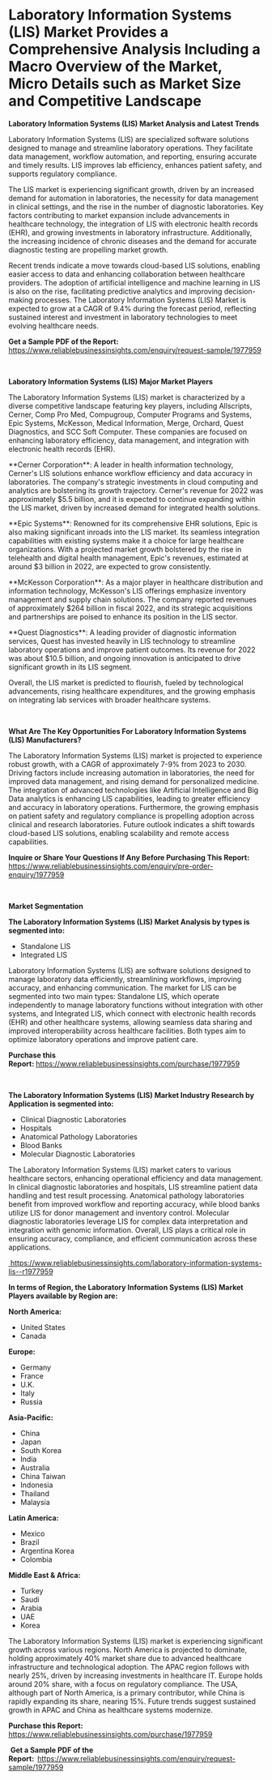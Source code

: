 <p><h1>Laboratory Information Systems (LIS) Market Provides a Comprehensive Analysis Including a Macro Overview of the Market, Micro Details such as Market Size and Competitive Landscape</h1></p><p><strong>Laboratory Information Systems (LIS) Market Analysis and Latest Trends</strong></p>
<p><p>Laboratory Information Systems (LIS) are specialized software solutions designed to manage and streamline laboratory operations. They facilitate data management, workflow automation, and reporting, ensuring accurate and timely results. LIS improves lab efficiency, enhances patient safety, and supports regulatory compliance.</p><p>The LIS market is experiencing significant growth, driven by an increased demand for automation in laboratories, the necessity for data management in clinical settings, and the rise in the number of diagnostic laboratories. Key factors contributing to market expansion include advancements in healthcare technology, the integration of LIS with electronic health records (EHR), and growing investments in laboratory infrastructure. Additionally, the increasing incidence of chronic diseases and the demand for accurate diagnostic testing are propelling market growth.</p><p>Recent trends indicate a move towards cloud-based LIS solutions, enabling easier access to data and enhancing collaboration between healthcare providers. The adoption of artificial intelligence and machine learning in LIS is also on the rise, facilitating predictive analytics and improving decision-making processes. The Laboratory Information Systems (LIS) Market is expected to grow at a CAGR of 9.4% during the forecast period, reflecting sustained interest and investment in laboratory technologies to meet evolving healthcare needs.</p></p>
<p><strong>Get a Sample PDF of the Report:&nbsp;</strong> <a href="https://www.reliablebusinessinsights.com/enquiry/request-sample/1977959?utm_campaign=112&utm_medium=2&utm_source=Github&utm_content=ia&utm_term=12042025&utm_id=laboratory-information-systems-lis">https://www.reliablebusinessinsights.com/enquiry/request-sample/1977959</a></p>
<p>&nbsp;</p>
<p><strong>Laboratory Information Systems (LIS) Major Market Players</strong></p>
<p><p>The Laboratory Information Systems (LIS) market is characterized by a diverse competitive landscape featuring key players, including Allscripts, Cerner, Comp Pro Med, Compugroup, Computer Programs and Systems, Epic Systems, McKesson, Medical Information, Merge, Orchard, Quest Diagnostics, and SCC Soft Computer. These companies are focused on enhancing laboratory efficiency, data management, and integration with electronic health records (EHR).</p><p>**Cerner Corporation**: A leader in health information technology, Cerner's LIS solutions enhance workflow efficiency and data accuracy in laboratories. The company's strategic investments in cloud computing and analytics are bolstering its growth trajectory. Cerner's revenue for 2022 was approximately $5.5 billion, and it is expected to continue expanding within the LIS market, driven by increased demand for integrated health solutions.</p><p>**Epic Systems**: Renowned for its comprehensive EHR solutions, Epic is also making significant inroads into the LIS market. Its seamless integration capabilities with existing systems make it a choice for large healthcare organizations. With a projected market growth bolstered by the rise in telehealth and digital health management, Epic's revenues, estimated at around $3 billion in 2022, are expected to grow consistently.</p><p>**McKesson Corporation**: As a major player in healthcare distribution and information technology, McKesson's LIS offerings emphasize inventory management and supply chain solutions. The company reported revenues of approximately $264 billion in fiscal 2022, and its strategic acquisitions and partnerships are poised to enhance its position in the LIS sector.</p><p>**Quest Diagnostics**: A leading provider of diagnostic information services, Quest has invested heavily in LIS technology to streamline laboratory operations and improve patient outcomes. Its revenue for 2022 was about $10.5 billion, and ongoing innovation is anticipated to drive significant growth in its LIS segment.</p><p>Overall, the LIS market is predicted to flourish, fueled by technological advancements, rising healthcare expenditures, and the growing emphasis on integrating lab services with broader healthcare systems.</p></p>
<p>&nbsp;</p>
<p><strong>What Are The Key Opportunities For Laboratory Information Systems (LIS) Manufacturers?</strong></p>
<p><p>The Laboratory Information Systems (LIS) market is projected to experience robust growth, with a CAGR of approximately 7-9% from 2023 to 2030. Driving factors include increasing automation in laboratories, the need for improved data management, and rising demand for personalized medicine. The integration of advanced technologies like Artificial Intelligence and Big Data analytics is enhancing LIS capabilities, leading to greater efficiency and accuracy in laboratory operations. Furthermore, the growing emphasis on patient safety and regulatory compliance is propelling adoption across clinical and research laboratories. Future outlook indicates a shift towards cloud-based LIS solutions, enabling scalability and remote access capabilities.</p></p>
<p><strong>Inquire or Share Your Questions If Any Before Purchasing This Report:</strong> <a href="https://www.reliablebusinessinsights.com/enquiry/pre-order-enquiry/1977959?utm_campaign=112&utm_medium=2&utm_source=Github&utm_content=ia&utm_term=12042025&utm_id=laboratory-information-systems-lis">https://www.reliablebusinessinsights.com/enquiry/pre-order-enquiry/1977959</a></p>
<p>&nbsp;</p>
<p><strong>Market Segmentation</strong></p>
<p><strong>The Laboratory Information Systems (LIS) Market Analysis by types is segmented into:</strong></p>
<p><ul><li>Standalone LIS</li><li>Integrated LIS</li></ul></p>
<p><p>Laboratory Information Systems (LIS) are software solutions designed to manage laboratory data efficiently, streamlining workflows, improving accuracy, and enhancing communication. The market for LIS can be segmented into two main types: Standalone LIS, which operate independently to manage laboratory functions without integration with other systems, and Integrated LIS, which connect with electronic health records (EHR) and other healthcare systems, allowing seamless data sharing and improved interoperability across healthcare facilities. Both types aim to optimize laboratory operations and improve patient care.</p></p>
<p><strong>Purchase this Report:&nbsp;</strong><a href="https://www.reliablebusinessinsights.com/purchase/1977959?utm_campaign=112&utm_medium=2&utm_source=Github&utm_content=ia&utm_term=12042025&utm_id=laboratory-information-systems-lis">https://www.reliablebusinessinsights.com/purchase/1977959</a></p>
<p>&nbsp;</p>
<p><strong>The Laboratory Information Systems (LIS) Market Industry Research by Application is segmented into:</strong></p>
<p><ul><li>Clinical Diagnostic Laboratories</li><li>Hospitals</li><li>Anatomical Pathology Laboratories</li><li>Blood Banks</li><li>Molecular Diagnostic Laboratories</li></ul></p>
<p><p>The Laboratory Information Systems (LIS) market caters to various healthcare sectors, enhancing operational efficiency and data management. In clinical diagnostic laboratories and hospitals, LIS streamline patient data handling and test result processing. Anatomical pathology laboratories benefit from improved workflow and reporting accuracy, while blood banks utilize LIS for donor management and inventory control. Molecular diagnostic laboratories leverage LIS for complex data interpretation and integration with genomic information. Overall, LIS plays a critical role in ensuring accuracy, compliance, and efficient communication across these applications.</p></p>
<p><a href="https://www.reliablebusinessinsights.com/laboratory-information-systems-lis--r1977959?utm_campaign=112&utm_medium=2&utm_source=Github&utm_content=ia&utm_term=12042025&utm_id=laboratory-information-systems-lis">&nbsp;https://www.reliablebusinessinsights.com/laboratory-information-systems-lis--r1977959</a></p>
<p><strong>In terms of Region, the Laboratory Information Systems (LIS) Market Players available by Region are:</strong></p>
<p>
    <p> <strong> North America: </strong>
        <ul>
            <li>United States</li>
            <li>Canada</li>
        </ul>
        </p> 
    <p> <strong> Europe: </strong>
        <ul>
            <li>Germany</li>
            <li>France</li>
            <li>U.K.</li>
            <li>Italy</li>
            <li>Russia</li>
        </ul>
        </p> 
    <p> <strong> Asia-Pacific: </strong>
        <ul>
            <li>China</li>
            <li>Japan</li>
            <li>South Korea</li>
            <li>India</li>
            <li>Australia</li>
            <li>China Taiwan</li>
            <li>Indonesia</li>
            <li>Thailand</li>
            <li>Malaysia</li>
        </ul>
        </p> 
    <p> <strong> Latin America: </strong>
        <ul>
            <li>Mexico</li>
            <li>Brazil</li>
            <li>Argentina Korea</li>
            <li>Colombia</li>
        </ul>
        </p> 
    <p> <strong> Middle East & Africa: </strong>
        <ul>
            <li>Turkey</li>
            <li>Saudi</li>
            <li>Arabia</li>
            <li>UAE</li>
            <li>Korea</li>
        </ul>
    </p>
    </p>
<p><p>The Laboratory Information Systems (LIS) market is experiencing significant growth across various regions. North America is projected to dominate, holding approximately 40% market share due to advanced healthcare infrastructure and technological adoption. The APAC region follows with nearly 25%, driven by increasing investments in healthcare IT. Europe holds around 20% share, with a focus on regulatory compliance. The USA, although part of North America, is a primary contributor, while China is rapidly expanding its share, nearing 15%. Future trends suggest sustained growth in APAC and China as healthcare systems modernize.</p></p>
<p><strong>Purchase this Report: </strong><a href="https://www.reliablebusinessinsights.com/purchase/1977959?utm_campaign=112&utm_medium=2&utm_source=Github&utm_content=ia&utm_term=12042025&utm_id=laboratory-information-systems-lis">https://www.reliablebusinessinsights.com/purchase/1977959</a></p>
<p>&nbsp;<strong>Get a Sample PDF of the Report:&nbsp;&nbsp;</strong><a href="https://www.reliablebusinessinsights.com/enquiry/request-sample/1977959?utm_campaign=112&utm_medium=2&utm_source=Github&utm_content=ia&utm_term=12042025&utm_id=laboratory-information-systems-lis">https://www.reliablebusinessinsights.com/enquiry/request-sample/1977959</a></p>
<p><strong></strong></p>
<p><p></p><p></p><p></p></p>